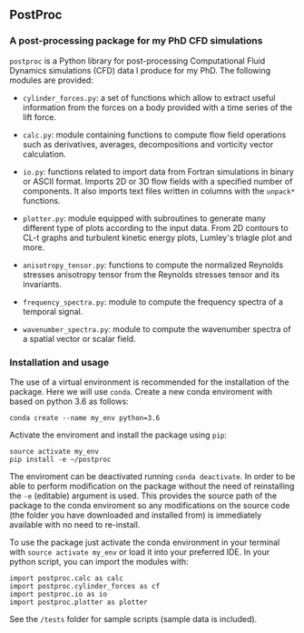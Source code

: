 
## **PostProc**  
### A post-processing package for my PhD CFD simulations

`postproc` is a Python library for post-processing Computational Fluid Dynamics simulations (CFD) data I produce for my PhD. The following modules are provided:

- ``cylinder_forces.py``: a set of functions which allow to extract useful information from the forces on a body provided with a time series of the lift force.

- ``calc.py``: module containing functions to compute flow field operations such as derivatives, averages, decompositions and vorticity vector calculation.

- ``io.py``: functions related to import data from Fortran simulations in binary or ASCII format. Imports 2D or 3D flow fields with a specified number of components. It also imports text files written in columns with the ``unpack*`` functions.

- ``plotter.py``: module equipped with subroutines to generate many different type of plots according to the input data. From 2D contours to CL-t graphs and turbulent kinetic energy plots, Lumley's triagle plot and more.

- ``anisotropy_tensor.py``: functions to compute the normalized Reynolds stresses anisotropy tensor from the Reynolds stresses tensor and its invariants.

- ``frequency_spectra.py``: module to compute the frequency spectra of a temporal signal.

- ``wavenumber_spectra.py``: module to compute the wavenumber spectra of a spatial vector or scalar field.



### Installation and usage

The use of a virtual environment is recommended for the installation of the package. Here we will use ``conda``. Create a new conda enviroment with based on python 3.6 as follows:
```
conda create --name my_env python=3.6
```
Activate the enviroment and install the package using `pip`:
```
source activate my_env
pip install -e ~/postproc
```
The enviroment can be deactivated running `conda deactivate`. In order to be able to perform modification on the package without the need of reinstalling the `-e` (editable) argument is used. This provides the source path of the package to the conda enviroment so any modifications on the source code (the folder you have downloaded and installed from) is immediately available with no need to re-install.

To use the package just activate the conda environment in your terminal with `source activate my_env` or load it into your preferred IDE. In your python script, you can import the modules with:

	import postproc.calc as calc
	import postproc.cylinder_forces as cf
	import postproc.io as io
	import postproc.plotter as plotter
See the ``/tests`` folder for sample scripts (sample data is included).
